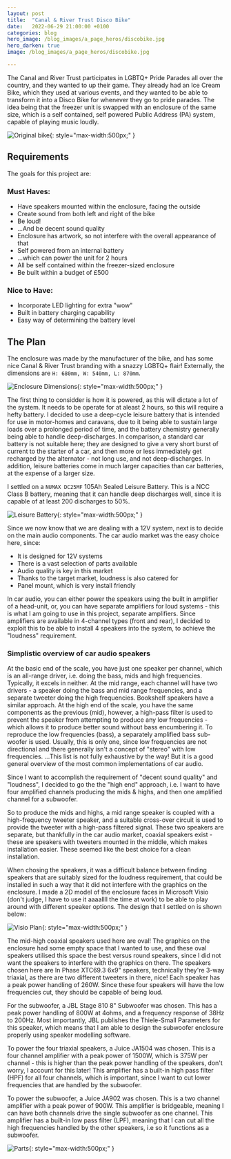 ```yaml
---
layout: post
title:  "Canal & River Trust Disco Bike"
date:   2022-06-29 21:00:00 +0100
categories: blog
hero_image: /blog_images/a_page_heros/discobike.jpg
hero_darken: true
image: /blog_images/a_page_heros/discobike.jpg

---
```


The Canal and River Trust participates in LGBTQ+ Pride Parades all over the country, and they wanted to up their game. They already had an Ice Cream Bike, which they used at various events, and they wanted to be able to  transform it into a Disco Bike for whenever they go to pride parades. The idea being that the freezer unit is swapped with an enclosure of the same size, which is a self contained, self powered Public Address (PA) system, capable of playing music loudly.

![Original bike](/blog_images/discobike/originalbike.png "I don't have an photo of the bike with the freezer unit, but is was like this."){: style="max-width:500px;" }

## Requirements
The goals for this project are:
### Must Haves:
- Have speakers mounted within the enclosure, facing the outside
- Create sound from both left and right of the bike
- Be loud!
- ...And be decent sound quality
- Enclosure has artwork, so not interfere with the overall appearance of that
- Self powered from an internal battery
- ...which can power the unit for 2 hours
- All be self contained within the freezer-sized enclosure
- Be built within a budget of £500

### Nice to Have:
- Incorporate LED lighting for extra "wow"
- Built in battery charging capability
- Easy way of determining the battery level

## The Plan

The enclosure was made by the manufacturer of the bike, and has some nice Canal & River Trust branding with a snazzy LGBTQ+ flair! Externally, the dimensions are `H: 680mm, W: 540mm, L: 870mm`.

![Enclosure Dimensions](/blog_images/discobike/dimensions.png "Very basic sketch of the dimensions of the enclosure being worked on"){: style="max-width:500px;" }

The first thing to considder is how it is powered, as this will dictate a lot of the system. It needs to be operate for at aleast 2 hours, so this will require a hefty battery. I decided to use a deep-cycle leisure battery that is intended for use in motor-homes and caravans, due to it being able to sustain large loads over a prolonged period of time, and the battery chemistry generally being able to handle deep-discharges. In comparison, a standard car battery is not suitable here; they are designed to give a very short burst of current to the starter of a car, and then more or less immediately get recharged by the alternator - not long use, and not deep-discharges. In addition, leisure batteries come in much larger capacities than car batteries, at the expense of a larger size.

I settled on a `NUMAX DC25MF` 105Ah Sealed Leisure Battery. This is a NCC Class B battery, meaning that it can handle deep discharges well, since it is capable of at least 200 discharges to 50%. 

![Leisure Battery](/blog_images/discobike/battery.png "NUMAX DC25MF 105Ah Sealed Leisure Battery, and dimensions"){: style="max-width:500px;" }

Since we now know that we are dealing with a 12V system, next is to decide on the main audio components. The car audio market was the easy choice here, since:
- It is designed for 12V systems
- There is a vast selection of parts available
- Audio quality is key in this market
- Thanks to the target market, loudness is also catered for
- Panel mount, which is very install friendly

In car audio, you can either power the speakers using the built in amplifier of a head-unit, or, you can have separate amplifiers for loud systems - this is what I am going to use in this project, separate amplifiers. Since amplifiers are available in 4-channel types (front and rear), I decided to exploit this to be able to install 4 speakers into the system, to achieve the "loudness" requirement. 

### Simplistic overview of car audio speakers
At the basic end of the scale, you have just one speaker per channel, which is an all-range driver, i.e. doing the bass, mids and high frequencies. Typically, it excels in neither.
At the mid range, each channel will have two drivers - a speaker doing the bass and mid range frequencies, and a separate tweeter doing the high frequencies. Bookshelf speakers have a similar approach.
At the high end of the scale, you have the same components as the previous (mid), however, a high-pass filter is used to prevent the speaker from attempting to produce any low frequencies - which allows it to produce better sound without bass encumbering it. To reproduce the low frequencies (bass), a separately amplified bass sub-woofer is used. Usually, this is only one, since low frequencies are not directional and there generally isn't a concept of "stereo" with low frequencies.
...This list is not fully exhaustive by the way! But it is a good general overview of the most common implementations of car audio.

Since I want to accomplish the requirement of "decent sound quality" and "loudness", I decided to go the the "high end" approach, i.e. I want to have four amplified channels producing the mids & highs, and then one amplified channel for a subwoofer.

So to produce the mids and highs, a mid range speaker is coupled with a high-frequency tweeter speaker, and a suitable cross-over circuit is used to provide the tweeter with a high-pass filtered signal. These two speakers are separate, but thankfully in the car audio market, coaxial speakers exist - these are speakers with tweeters mounted in the middle, which makes installation easier. These seemed like the best choice for a clean installation.

When chosing the speakers, it was a difficult balance between finding speakers that are suitably sized for the loudness requirement, that could be installed in such a way that it did not interfere with the graphics on the enclosure. I made a 2D model of the enclosure faces in Microsoft Visio (don't judge, I have to use it aaaallll the time at work) to be able to play around with different speaker options. The design that I settled on is shown below:

![Visio Plan](/blog_images/discobike/VisioPlan.png "2D Plan of the Disco Bike Enclosure, to select the most appropriate speakers."){: style="max-width:500px;" }

The mid-high coaxial speakers used here are oval! The graphics on the enclosure had some empty space that I wanted to use, and these oval speakers utilised this space the best versus round speakers, since I did not want the speakers to interfere with the graphics on there. The speakers chosen here are In Phase XTC69.3 6x9" speakers, technically they're 3-way triaxial, as there are two different tweeters in there, nice! Each speaker has a peak power handling of 260W. Since these four speakers will have the low frequencies cut, they should be capable of being loud.

For the subwoofer, a JBL Stage 810 8" Subwoofer was chosen. This has a peak power handling of 800W at 4ohms, and a frequency response of 38Hz to 200Hz. Most importantly, JBL publishes the Thiele-Small Parameters for this speaker, which means that I am able to design the subwoofer enclosure properly using speaker modelling software.

To power the four triaxial speakers, a Juice JA1504 was chosen. This is a four channel amplifier with a peak power of 1500W, which is 375W per channel - this is higher than the peak power handling of the speakers, don't worry, I account for this later! This amplifier has a built-in high pass filter (HPF) for all four channels, which is important, since I want to cut lower frequencies that are handled by the subwoofer.

To power the subwoofer, a Juice JA902 was chosen. This is a two channel amplifier with a peak power of 900W. This amplifier is bridgeable, meaning I can have both channels drive the single subwoofer as one channel. This amplifier has a built-in low pass filter (LPF), meaning that I can cut all the high frequencies handled by the other speakers, i.e so it functions as a subwoofer.

![Parts](/blog_images/discobike/parts.jpg "Pile of parts, lets finish designing and start making this thing!"){: style="max-width:500px;" }